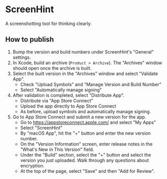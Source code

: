 # ScreenHint

A screenshotting tool for thinking clearly.


## How to publish

1. Bump the version and build numbers under ScreenHint's "General" settings.
2. In Xcode, build an archive (`Product > Archive`). The "Archives" window should open once the archive is built.
3. Select the built version in the "Archives" window and select "Validate App". 
	- Check "Upload Symbols" and "Manage Version and Build Number"
	- Select "Automatically manage signing" 
4. After validation is completed, select "Distribute App".
	- Distribute via "App Store Connect"
	- Upload the app directly to App Store Connect
	- As before, upload symbols and automatically manage signing. 
5. Go to App Store Connect and submit a new version for the app.
	- Go to https://appstoreconnect.apple.com/ and select "My Apps"
	- Select "ScreenHint"
	- By "macOS App", hit the "+" button and enter the new version number.
	- On the "Version Information" screen, enter release notes in the "What's New in This Version" field.
	- Under the "Build" section, select the "+" button and select the version you just uploaded. Walk through any questions about encryption.
	- At the top of the page, select "Save" and then "Add for Review".



